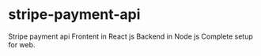 # stripe-payment-api


Stripe payment api
Frontent in React js
Backend in Node js
Complete setup for web.
